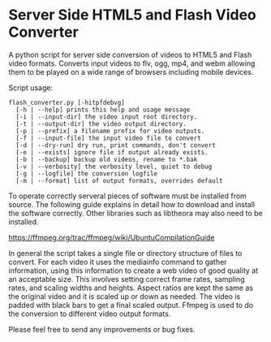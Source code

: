 Server Side HTML5 and Flash Video Converter
==============

A python script for server side conversion of videos to HTML5 and Flash video
formats.  Converts input videos to flv, ogg, mp4, and webm allowing them to be
played on a wide range of browsers including mobile devices.

Script usage:

    flash_converter.py [-hitpfdebvg]
      [-h | --help] prints this help and usage message
      [-i | --input-dir] the video input root directory.
      [-t | --output-dir] the video output directory.
      [-p | --prefix] a filename prefix for video outputs.
      [-f | --input-file] the input video file to convert
      [-d | --dry-run] dry run, print commands, don't convert
      [-e | --exists] ignore file if output already exists.
      [-b | --backup] backup old videos, rename to *.bak
      [-v | --verbosity] the verbosity level, quiet to debug
      [-g | --logfile] the conversion logfile
      [-m | --format] list of output formats, overrides default


To operate correctly serveral pieces of software must be installed from source.
The following guide explains in detail how to download and install the software
correctly. Other libraries such as libtheora may also need to be installed.

https://ffmpeg.org/trac/ffmpeg/wiki/UbuntuCompilationGuide

In general the script takes a single file or directory structure of files to 
convert.  For each video it uses the mediainfo command to gather information, 
using this information to create a web video of good quality at an acceptable
size.  This involves setting correct frame rates, sampling rates, and scaling
widths and heights.  Aspect ratios are kept the same as the original video and
it is scaled up or down as needed.  The video is padded with black bars to get
a final scaled output. Ffmpeg is used to do the conversion to different video 
output formats.

Please feel free to send any improvements or bug fixes.
